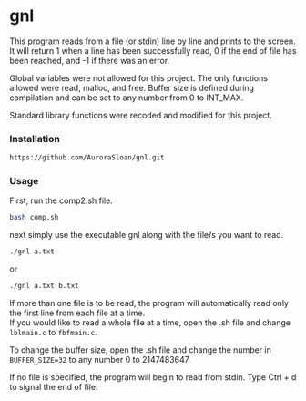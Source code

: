 # gnl
This program reads from a file (or stdin) line by line and prints to the screen. It will return 1 when a line has been successfully read, 0 if the end of file has been reached, and -1 if there was an error.

Global variables were not allowed for this project. The only functions allowed were read, malloc, and free. Buffer size is defined during compilation and can be set to any number from 0 to INT_MAX.

Standard library functions were recoded and modified for this project.

### Installation
```bash
https://github.com/AuroraSloan/gnl.git
```

### Usage
First, run the comp2.sh file.
```bash
bash comp.sh
```

next simply use the executable gnl along with the file/s you want to read.
```bash
./gnl a.txt
```
or
```bash
./gnl a.txt b.txt
```
If more than one file is to be read, the program will automatically read only the first line from each file at a time.<br>If you would like to read a whole file at a time, open the .sh file and change ```lblmain.c``` to ```fbfmain.c```.

To change the buffer size, open the .sh file and change the number in ```BUFFER_SIZE=32``` to any number 0 to 2147483647.

If no file is specified, the program will begin to read from stdin. Type Ctrl + d to signal the end of file.
